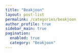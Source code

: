 ```yaml
---
title: "Beakjoon"
layout: post-list
permalink: /categories/beakjoon
author_profile: true
sidebar_main: true
pagination: 
  enabled: true
  category: "Beakjoon"
---
```

